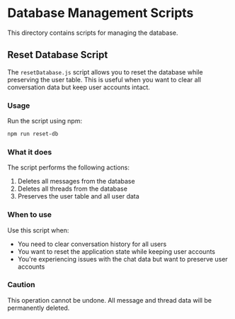 # Database Management Scripts

This directory contains scripts for managing the database.

## Reset Database Script

The `resetDatabase.js` script allows you to reset the database while preserving the user table. This is useful when you want to clear all conversation data but keep user accounts intact.

### Usage

Run the script using npm:

```bash
npm run reset-db
```

### What it does

The script performs the following actions:

1. Deletes all messages from the database
2. Deletes all threads from the database
3. Preserves the user table and all user data

### When to use

Use this script when:
- You need to clear conversation history for all users
- You want to reset the application state while keeping user accounts
- You're experiencing issues with the chat data but want to preserve user accounts

### Caution

This operation cannot be undone. All message and thread data will be permanently deleted. 